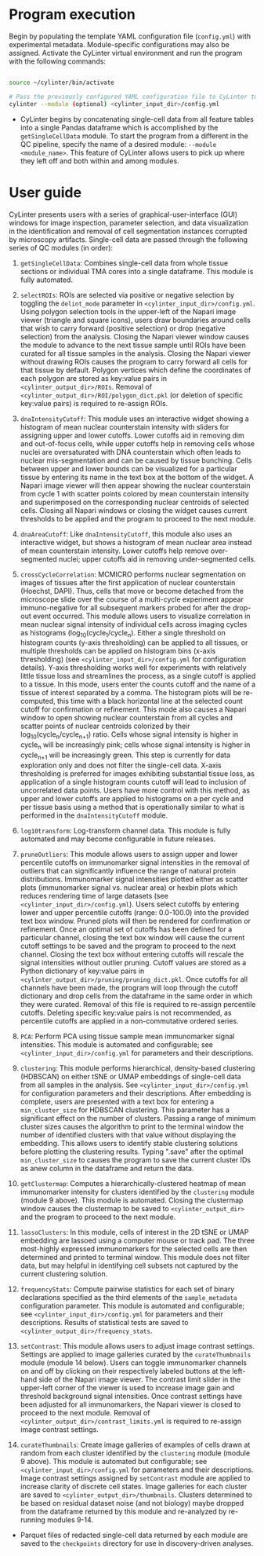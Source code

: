 # Program execution

Begin by populating the template YAML configuration file (`config.yml`) with experimental metadata. Module-specific configurations may also be assigned. Activate the CyLinter virtual environment and run the program with the following commands:  

``` bash

source ~/cylinter/bin/activate

# Pass the previously configured YAML configuration file to CyLinter to run the program.
cylinter --module (optional) <cylinter_input_dir>/config.yml
```

* CyLinter begins by concatenating single-cell data from all feature tables into a single Pandas dataframe which is accomplished by the `getSingleCellData` module. To start the program from a different in the QC pipeline, specify the name of a desired module: `--module <module_name>`. This feature of CyLinter allows users to pick up where they left off and both within and among modules.

# User guide
CyLinter presents users with a series of graphical-user-interface (GUI) windows for image inspection, parameter selection, and data visualization in the identification and removal of cell segmentation instances corrupted by microscopy artifacts. Single-cell data are passed through the following series of QC modules (in order):

1. `getSingleCellData`: Combines single-cell data from whole tissue sections or individual TMA cores into a single dataframe. This module is fully automated.

2. `selectROIs`: ROIs are selected via positive or negative selection by toggling the `delint_mode` parameter in `<cylinter_input_dir>/config.yml`. Using polygon selection tools in the upper-left of the Napari image viewer (triangle and square icons), users draw boundaries around cells that wish to carry forward (positive selection) or drop (negative selection) from the analysis. Closing the Napari viewer window causes the module to advance to the next tissue sample until ROIs have been curated for all tissue samples in the analysis. Closing the Napari viewer without drawing ROIs causes the program to carry forward all cells for that tissue by default. Polygon vertices which define the coordinates of each polygon are stored as key:value pairs in `<cylinter_output_dir>/ROIs`. Removal of `<cylinter_output_dir>/ROI/polygon_dict.pkl` (or deletion of specific key:value pairs) is required to re-assign ROIs.

3. `dnaIntensityCutoff`: This module uses an interactive widget showing a histogram of mean nuclear counterstain intensity with sliders for assigning upper and lower cutoffs. Lower cutoffs aid in removing dim and out-of-focus cells, while upper cutoffs help in removing cells whose nuclei are oversaturated with DNA counterstain which often leads to nuclear mis-segmentation and can be caused by tissue bunching. Cells between upper and lower bounds can be visualized for a particular tissue by entering its name in the text box at the bottom of the widget. A Napari image viewer will then appear showing the nuclear counterstain from cycle 1 with scatter points colored by mean counterstain intensity and superimposed on the corresponding nuclear centroids of selected cells. Closing all Napari windows or closing the widget causes current thresholds to be applied and the program to proceed to the next module.

4. `dnaAreaCutoff`: Like `dnaIntensityCutoff`, this module also uses an interactive widget, but shows a histogram of mean nuclear area instead of mean counterstain intensity. Lower cutoffs help remove over-segmented nuclei; upper cutoffs aid in removing under-segmented cells.

5. `crossCycleCorrelation`: MCMICRO performs nuclear segmentation on images of tissues after the first application of nuclear counterstain (Hoechst, DAPI). Thus, cells that move or become detached from the microscope slide over the course of a multi-cycle experiment appear immuno-negative for all subsequent markers probed for after the drop-out event occurred. This module allows users to visualize correlation in mean nuclear signal intensity of individual cells across imaging cycles as histograms (log<sub>10</sub>(cycle<sub>1</sub>/cycle<sub>n</sub>). Either a single threshold on histogram counts (y-axis thresholding) can be applied to all tissues, or multiple thresholds can be applied on histogram bins (x-axis thresholding) (see `<cylinter_input_dir>/config.yml` for configuration details). Y-axis thresholding works well for experiments with relatively little tissue loss and streamlines the process, as a single cutoff is applied to a tissue. In this mode, users enter the counts cutoff and the name of a tissue of interest separated by a comma. The histogram plots will be re-computed, this time with a black horizontal line at the selected count cutoff for confirmation or refinement. This mode also causes a Napari window to open showing nuclear counterstain from all cycles and scatter points of nuclear centroids colorized by their log<sub>10</sub>(cycle<sub>n</sub>/cycle<sub>n+1</sub>) ratio. Cells whose signal intensity is higher in cycle<sub>n</sub> will be increasingly pink; cells whose signal intensity is higher in cycle<sub>n+1</sub> will be increasingly green. This step is currently for data exploration only and does not filter the single-cell data. X-axis thresholding is preferred for images exhibiting substantial tissue loss, as application of a single histogram counts cutoff will lead to inclusion of uncorrelated data points. Users have more control with this method, as upper and lower cutoffs are applied to histograms on a per cycle and per tissue basis using a method that is operationally similar to what is performed in the `dnaIntensityCutoff` module.

6. `log10transform`: Log-transform channel data. This module is fully automated and may become configurable in future releases.

7. `pruneOutliers`: This module allows users to assign upper and lower percentile cutoffs on immunomarker signal intensities in the removal of outliers that can significantly influence the range of natural protein distributions. Immunomarker signal intensities plotted either as scatter plots (immunomarker signal vs. nuclear area) or hexbin plots which reduces rendering time of large datasets (see `<cylinter_input_dir>/config.yml`). Users select cutoffs by entering lower and upper percentile cutoffs (range: 0.0-100.0) into the provided text box window. Pruned plots will then be rendered for confirmation or refinement. Once an optimal set of cutoffs has been defined for a particular channel, closing the text box window will cause the current cutoff settings to be saved and the program to proceed to the next channel. Closing the text box without entering cutoffs will rescale the signal intensities without outlier pruning. Cutoff values are stored as a Python dictionary of key:value pairs in `<cylinter_output_dir>/pruning/pruning_dict.pkl`. Once cutoffs for all channels have been made, the program will loop through the cutoff dictionary and drop cells from the dataframe in the same order in which they were curated. Removal of this file is required to re-assign percentile cutoffs. Deleting specific key:value pairs is not recommended, as percentile cutoffs are applied in a non-commutative ordered series.

8. `PCA`: Perform PCA using tissue sample mean immunomarker signal intensities. This module is automated and configurable; see `<cylinter_input_dir>/config.yml` for parameters and their descriptions.

9. `clustering`: This module performs hierarchical, density-based clustering (HDBSCAN) on either tSNE or UMAP embeddings of single-cell data from all samples in the analysis. See `<cylinter_input_dir>/config.yml` for configuration parameters and their descriptions. After embedding is complete, users are presented with a text box for entering a `min_cluster_size` for HDBSCAN clustering. This parameter has a significant effect on the number of clusters. Passing a range of minimum cluster sizes causes the algorithm to print to the terminal window the number of identified clusters with that value without displaying the embedding. This allows users to identify stable clustering solutions before plotting the clustering results. Typing ".save" after the optimal `min_cluster_size` to causes the program to save the current cluster IDs as anew column in the dataframe and return the data.

10. `getClustermap`: Computes a hierarchically-clustered heatmap of mean immunomarker intensity for clusters identified by the `clustering` module (module 9 above). This module is automated. Closing the clustermap window causes the clustermap to be saved to `<cylinter_output_dir>` and the program to proceed to the next module.

11. `lassoClusters`: In this module, cells of interest in the 2D tSNE or UMAP embedding are lassoed using a computer mouse or track pad. The three most-highly expressed immunomarkers for the selected cells are then determined and printed to terminal window. This module does not filter data, but may helpful in identifying cell subsets not captured by the current clustering solution.

12. `frequencyStats`: Compute pairwise statistics for each set of binary declarations specified as the third elements of the `sample_metadata` configuration parameter. This module is automated and configurable; see `<cylinter_input_dir>/config.yml` for parameters and their descriptions. Results of statistical tests are saved to `<cylinter_output_dir>/frequency_stats`.

13. `setContrast`: This module allows users to adjust image contrast settings. Settings are applied to image galleries curated by the `curateThumbnails` module (module 14 below). Users can toggle immunomarker channels on and off by clicking on their respectively labeled buttons at the left-hand side of the Napari image viewer. The contrast limit slider in the upper-left corner of the viewer is used to increase image gain and threshold background signal intensities. Once contrast settings have been adjusted for all immunomarkers, the Napari viewer is closed to proceed to the next module. Removal of `<cylinter_output_dir>/contrast_limits.yml` is required to re-assign image contrast settings.

14. `curateThumbnails`: Create image galleries of examples of cells drawn at random from each cluster identified by the `clustering` module (module 9 above). This module is automated but configurable; see `<cylinter_input_dir>/config.yml` for parameters and their descriptions. Image contrast settings assigned by `setContrast` module are applied to increase clarity of discrete cell states. Image galleries for each cluster are saved to `<cylinter_output_dir>/thumbnails`. Clusters determined to be based on residual dataset noise (and not biology) maybe dropped from the dataframe returned by this module and re-analyzed by re-running modules 9-14.

* Parquet files of redacted single-cell data returned by each module are saved to the `checkpoints` directory for use in discovery-driven analyses.
